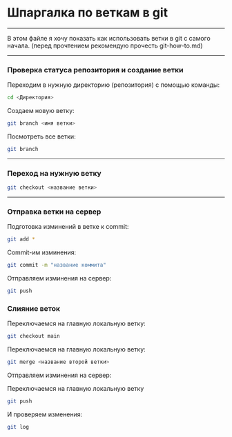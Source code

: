 # Шпаргалка по веткам в git

----

В этом файле я хочу показать как использовать ветки в git с самого начала.
(перед прочтением рекомендую прочесть git-how-to.md)

----

### Проверка статуса репозитория и создание ветки

Переходим в нужную директорию (репозитория) с помощью команды:

```bash
cd <Директория>
```

Создаем новую ветку:

```bash
git branch <имя ветки>
```

Посмотреть все ветки:

```bash
git branch
```

----

### Переход на нужную ветку

```bash
git checkout <название ветки>
```

----

### Отправка ветки на сервер

Подготовка изминений в ветке к commit:

```bash
git add *
```

Commit-им изминения:

```bash
git commit -m "название коммита"
```

Отправляем изминения на сервер:

```bash
git push
```

### Слияние веток

Переключаемся на главную локальную ветку:

```bash
git checkout main
```

Переключаемся на главную локальную ветку:

```bash
git merge <название второй ветки>
```

Отправляем изминения на сервер:

Переключаемся на главную локальную ветку

```bash
git push
```

И проверяем изменения:

```bash
git log
```


